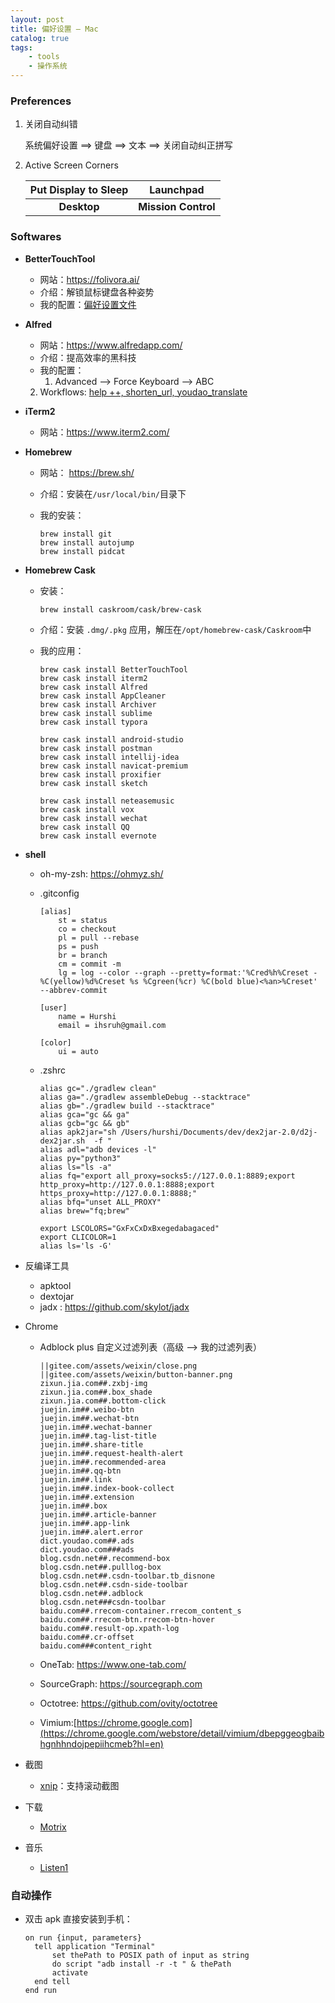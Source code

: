 ```yaml
---
layout: post
title: 偏好设置 — Mac
catalog: true
tags:
    - tools
    - 操作系统
---
```


### Preferences

1. 关闭自动纠错

   系统偏好设置 ==> 键盘 ==> 文本 ==> 关闭自动纠正拼写

2. Active Screen Corners

   | Put Display to Sleep |      Launchpad      |
   | :------------------: | :-----------------: |
   |     **Desktop**      | **Mission Control** |

### Softwares

* **BetterTouchTool**

  * 网站：https://folivora.ai/
  * 介绍：解锁鼠标键盘各种姿势
  * 我的配置：[偏好设置文件](/assets/bettertouchtool_20201103.json ':ignore')

* **Alfred**
  
  * 网站：https://www.alfredapp.com/
  * 介绍：提高效率的黑科技
  * 我的配置：
    1. Advanced --> Force Keyboard --> ABC
  2. Workflows: [help ++, shorten_url, youdao_translate](https://github.com/hurshi/AlfredWorkflow)
  
* **iTerm2**

  * 网站：https://www.iterm2.com/

* **Homebrew**

  * 网站： https://brew.sh/

  * 介绍：安装在`/usr/local/bin/`目录下

  * 我的安装：

    ```
    brew install git
    brew install autojump
    brew install pidcat
    ```

* **Homebrew Cask**
  * 安装：

    ```shell
    brew install caskroom/cask/brew-cask
    ```
    
  * 介绍：安装 `.dmg/.pkg` 应用，解压在`/opt/homebrew-cask/Caskroom`中

  * 我的应用：

    ```shell
    brew cask install BetterTouchTool
    brew cask install iterm2
    brew cask install Alfred
    brew cask install AppCleaner
    brew cask install Archiver
    brew cask install sublime
    brew cask install typora
    
    brew cask install android-studio
    brew cask install postman
    brew cask install intellij-idea
    brew cask install navicat-premium
    brew cask install proxifier
    brew cask install sketch
    
    brew cask install neteasemusic
    brew cask install vox
    brew cask install wechat
    brew cask install QQ
    brew cask install evernote
    ```

* **shell**

  * oh-my-zsh: https://ohmyz.sh/

  * .gitconfig

    ```
    [alias]
        st = status
        co = checkout
        pl = pull --rebase
        ps = push
        br = branch
        cm = commit -m
        lg = log --color --graph --pretty=format:'%Cred%h%Creset -%C(yellow)%d%Creset %s %Cgreen(%cr) %C(bold blue)<%an>%Creset' --abbrev-commit
    
    [user]
        name = Hurshi
        email = ihsruh@gmail.com
    
    [color]
    	ui = auto
    
    ```

  * .zshrc

    ```
    alias gc="./gradlew clean"
    alias ga="./gradlew assembleDebug --stacktrace"
    alias gb="./gradlew build --stacktrace"
    alias gca="gc && ga"
    alias gcb="gc && gb"
    alias apk2jar="sh /Users/hurshi/Documents/dev/dex2jar-2.0/d2j-dex2jar.sh  -f "
    alias adl="adb devices -l"
    alias py="python3"
    alias ls="ls -a"
    alias fq="export all_proxy=socks5://127.0.0.1:8889;export http_proxy=http://127.0.0.1:8888;export https_proxy=http://127.0.0.1:8888;"
    alias bfq="unset ALL_PROXY"
    alias brew="fq;brew"
    
    export LSCOLORS="GxFxCxDxBxegedabagaced"
    export CLICOLOR=1
    alias ls='ls -G'
    ```

* 反编译工具
  * apktool
  * dextojar
  * jadx : https://github.com/skylot/jadx

* Chrome

  * Adblock plus 自定义过滤列表（高级 --> 我的过滤列表）

    ```
    ||gitee.com/assets/weixin/close.png
    ||gitee.com/assets/weixin/button-banner.png
    zixun.jia.com##.zxbj-img
    zixun.jia.com##.box_shade
    zixun.jia.com##.bottom-click
    juejin.im##.weibo-btn
    juejin.im##.wechat-btn
    juejin.im##.wechat-banner
    juejin.im##.tag-list-title
    juejin.im##.share-title
    juejin.im##.request-health-alert
    juejin.im##.recommended-area
    juejin.im##.qq-btn
    juejin.im##.link
    juejin.im##.index-book-collect
    juejin.im##.extension
    juejin.im##.box
    juejin.im##.article-banner
    juejin.im##.app-link
    juejin.im##.alert.error
    dict.youdao.com##.ads
    dict.youdao.com###ads
    blog.csdn.net##.recommend-box
    blog.csdn.net##.pulllog-box
    blog.csdn.net##.csdn-toolbar.tb_disnone
    blog.csdn.net##.csdn-side-toolbar
    blog.csdn.net##.adblock
    blog.csdn.net###csdn-toolbar
    baidu.com##.rrecom-container.rrecom_content_s
    baidu.com##.rrecom-btn.rrecom-btn-hover
    baidu.com##.result-op.xpath-log
    baidu.com##.cr-offset
    baidu.com###content_right
    ```

  * OneTab: https://www.one-tab.com/

  * SourceGraph: https://sourcegraph.com

  * Octotree: https://github.com/ovity/octotree

  * Vimium:[https://chrome.google.com](https://chrome.google.com/webstore/detail/vimium/dbepggeogbaibhgnhhndojpepiihcmeb?hl=en)

* 截图

  * [xnip](https://xnipapp.com/)：支持滚动截图

* 下载

  * [Motrix](https://github.com/agalwood/Motrix)

* 音乐

  * [Listen1](https://github.com/listen1/listen1)

  

### 自动操作
* 双击 apk 直接安装到手机：

  ```AppleScript
  on run {input, parameters}
  	tell application "Terminal"
  		set thePath to POSIX path of input as string
  		do script "adb install -r -t " & thePath
  		activate
  	end tell
  end run
  ```

  
